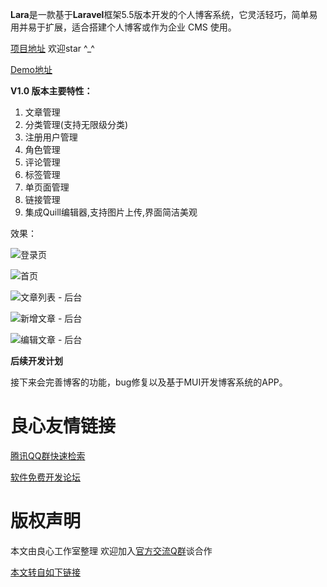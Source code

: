 ﻿**Lara**是一款基于**Laravel**框架5.5版本开发的个人博客系统，它灵活轻巧，简单易用并易于扩展，适合搭建个人博客或作为企业 CMS 使用。

[项目地址][1] 欢迎star ^_^

[Demo地址][2]

**V1.0 版本主要特性：**

 1. 文章管理
 2. 分类管理(支持无限级分类)
 3. 注册用户管理
 4. 角色管理
 5. 评论管理
 6. 标签管理
 7. 单页面管理
 8. 链接管理
 9. 集成Quill编辑器,支持图片上传,界面简洁美观

效果：

![登录页][3]

![首页][4]

![文章列表 - 后台][5]

![新增文章 - 后台][6]

![编辑文章 - 后台][7]
  
  **后续开发计划**
  
接下来会完善博客的功能，bug修复以及基于MUI开发博客系统的APP。


  [1]: https://github.com/zhangfangsong/Lara
  [2]: http://lara.zfsphp.com/
  [3]: http://www.zfsphp.com/uploads/20180530/82f05c12aab2f666fa197593aa52c57c.png
  [4]: http://www.zfsphp.com/uploads/20180704/5e839e772321fa4c4da627c6f51f1341.png
  [5]: http://www.zfsphp.com/uploads/20180530/e769e25687b60ef26daae951d1a89160.png
  [6]: http://www.zfsphp.com/uploads/20180530/d234555ab108ae8882912eea8d7a562b.png
  [7]: http://www.zfsphp.com/uploads/20180530/c880b4f47a680466a1b253e3d8394f73.png


 # 良心友情链接

[腾讯QQ群快速检索](http://u.720life.cn/s/8cf73f7c)

[软件免费开发论坛](http://u.720life.cn/s/bbb01dc0)

# 版权声明 

本文由良心工作室整理 欢迎加入[官方交流Q群](https://u.720life.cn/s/f2316816)谈合作

[本文转自如下链接](http://u.720life.cn/g/2e71d0f0a5c601172267ba20d3a43c6e90f1c069165fb5f57e74cd5d377f87721ce56a711d95eacb83ae3725fc2db243788d867f4f42c90e69a779b8a4565873)
